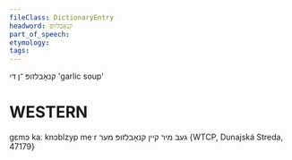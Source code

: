 ```yaml
---
fileClass: DictionaryEntry
headword: קנאָבלזופּ
part_of_speech: 
etymology: 
tags: 
---
```

קנאָבלזופּ
־ן
די
'garlic soup'

WESTERN
========

gɛmɔ kaː knɔblzyp meˑr געב מיר קיין קנאָבלזופּ מער {WTCP, Dunajská Streda, 47179}